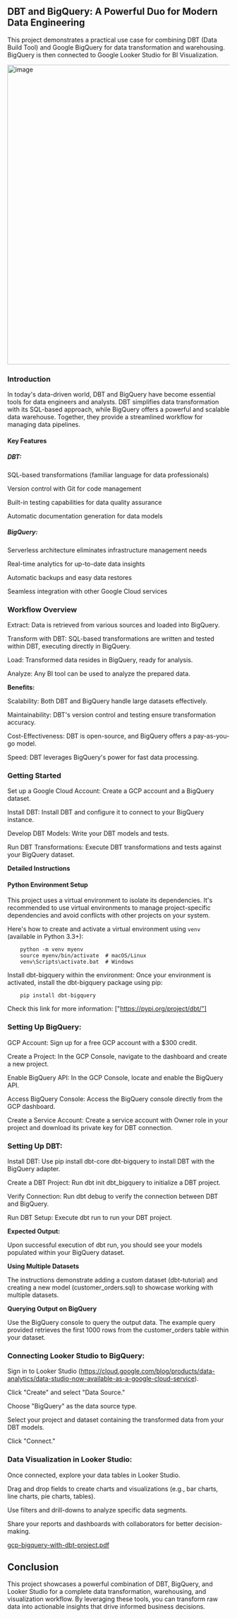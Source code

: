 ## DBT and BigQuery: A Powerful Duo for Modern Data Engineering

This project demonstrates a practical use case for combining DBT (Data Build Tool) and Google BigQuery for data transformation and warehousing.
BigQuery is then connected to Google Looker Studio for BI Visualization.

<img width="677" alt="image" src="https://github.com/NickolasB98/dbt-bigquery-de-project/assets/157819544/a5ae5cba-b1ad-4d19-88ce-eed086e5b88e">


### Introduction

In today's data-driven world, DBT and BigQuery have become essential tools for data engineers and analysts. DBT simplifies data transformation with its SQL-based approach, while BigQuery offers a powerful and scalable data warehouse. Together, they provide a streamlined workflow for managing data pipelines.

#### Key Features

##### DBT:

SQL-based transformations (familiar language for data professionals)

Version control with Git for code management

Built-in testing capabilities for data quality assurance

Automatic documentation generation for data models

##### BigQuery:

Serverless architecture eliminates infrastructure management needs

Real-time analytics for up-to-date data insights

Automatic backups and easy data restores

Seamless integration with other Google Cloud services

### Workflow Overview

Extract: Data is retrieved from various sources and loaded into BigQuery.

Transform with DBT: SQL-based transformations are written and tested within DBT, executing directly in BigQuery.

Load: Transformed data resides in BigQuery, ready for analysis.

Analyze: Any BI tool can be used to analyze the prepared data.

**Benefits:**

Scalability: Both DBT and BigQuery handle large datasets effectively.

Maintainability: DBT's version control and testing ensure transformation accuracy.

Cost-Effectiveness: DBT is open-source, and BigQuery offers a pay-as-you-go model.

Speed: DBT leverages BigQuery's power for fast data processing.

### Getting Started

Set up a Google Cloud Account: Create a GCP account and a BigQuery dataset.

Install DBT: Install DBT and configure it to connect to your BigQuery instance.

Develop DBT Models: Write your DBT models and tests.

Run DBT Transformations: Execute DBT transformations and tests against your BigQuery dataset.

**Detailed Instructions**

#### Python Environment Setup

This project uses a virtual environment to isolate its dependencies. It's recommended to use virtual environments to manage project-specific dependencies and avoid conflicts with other projects on your system.

Here's how to create and activate a virtual environment using `venv` (available in Python 3.3+):


        python -m venv myenv
        source myenv/bin/activate  # macOS/Linux
        venv\Scripts\activate.bat  # Windows


Install dbt-bigquery within the environment:
Once your environment is activated, install the dbt-bigquery package using pip:

        pip install dbt-bigquery

Check this link for more information: 
["https://pypi.org/project/dbt/"]


### Setting Up BigQuery:

GCP Account: Sign up for a free GCP account with a $300 credit.

Create a Project: In the GCP Console, navigate to the dashboard and create a new project.

Enable BigQuery API: In the GCP Console, locate and enable the BigQuery API.

Access BigQuery Console: Access the BigQuery console directly from the GCP dashboard.

Create a Service Account: Create a service account with Owner role in your project and download its private key for DBT connection.


### Setting Up DBT:

Install DBT: Use pip install dbt-core dbt-bigquery to install DBT with the BigQuery adapter.

Create a DBT Project: Run dbt init dbt_bigquery to initialize a DBT project.

Verify Connection: Run dbt debug to verify the connection between DBT and BigQuery.

Run DBT Setup: Execute dbt run to run your DBT project.

**Expected Output:**

Upon successful execution of dbt run, you should see your models populated within your BigQuery dataset.

**Using Multiple Datasets**

The instructions demonstrate adding a custom dataset (dbt-tutorial) and creating a new model (customer_orders.sql) to showcase working with multiple datasets.

**Querying Output on BigQuery**

Use the BigQuery console to query the output data. The example query provided retrieves the first 1000 rows from the customer_orders table within your dataset.

### Connecting Looker Studio to BigQuery:

Sign in to Looker Studio (https://cloud.google.com/blog/products/data-analytics/data-studio-now-available-as-a-google-cloud-service).

Click "Create" and select "Data Source."

Choose "BigQuery" as the data source type.

Select your project and dataset containing the transformed data from your DBT models.

Click "Connect."

### Data Visualization in Looker Studio:

Once connected, explore your data tables in Looker Studio.

Drag and drop fields to create charts and visualizations (e.g., bar charts, line charts, pie charts, tables).

Use filters and drill-downs to analyze specific data segments.

Share your reports and dashboards with collaborators for better decision-making.

[gcp-bigquery-with-dbt-project.pdf](https://github.com/NickolasB98/dbt-bigquery-de-project/files/15435769/gcp-bigquery-with-dbt-project.pdf)


## Conclusion

This project showcases a powerful combination of DBT, BigQuery, and Looker Studio for a complete data transformation, warehousing, and visualization workflow. By leveraging these tools, you can transform raw data into actionable insights that drive informed business decisions.
